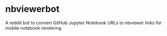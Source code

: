 # nbviewerbot
A reddit bot to convert GitHub Jupyter Notebook URLs to nbviewer links for mobile notebook rendering
